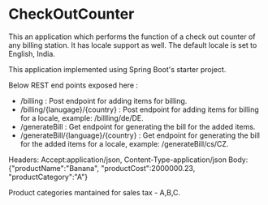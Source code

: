 # CheckOutCounter
This an application which performs the function of a check out counter of any billing station. It has locale support as well. The default locale is set to English, India.

This application implemented using Spring Boot's starter project.

Below REST end points exposed here :
- /billing : Post endpoint for adding items for billing.
- /billing/{lanugage}/{country} : Post endpoint for adding items for billing for a locale, example: /billling/de/DE.
- /generateBill : Get endpoint for generating the bill for the added items.
- /generateBill/{language}/{country} : Get endpoint for generating the bill for the added items for a locale, example: /generateBill/cs/CZ.

Headers: Accept:application/json, Content-Type-application/json
Body: 
{"productName":"Banana",
"productCost":2000000.23,
"productCategory":"A"}

Product categories mantained for sales tax - A,B,C.
	
	
